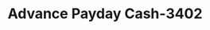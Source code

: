 ---
f_zip-code: 95370
f_state-code: CA
title: Advance Payday Cash-3402
f_phone: 209-588-0488
f_city-only: Sonora
f_address: 167 South Washington Street Sonora
f_location-unique-id: '3402'
slug: advance-payday-cash-3402
updated-on: '2024-05-30T13:46:58.046Z'
created-on: '2024-05-30T13:36:59.803Z'
published-on: '2024-05-30T13:54:32.469Z'
f_city-state: cms/city/sonora-ca.md
f_company: cms/company/advance-payday-cash.md
f_state: cms/state/california.md
layout: '[payday-loan].html'
tags: payday-loan
---
